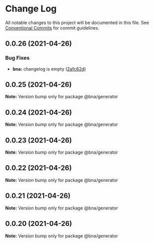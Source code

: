 # Change Log

All notable changes to this project will be documented in this file.
See [Conventional Commits](https://conventionalcommits.org) for commit guidelines.

## 0.0.26 (2021-04-26)


### Bug Fixes

* **bna:** changelog is empty ([2afc62d](https://github.com/robot-ux/bna/commit/2afc62dacd2f394962c4b2494fde1483ac0b388c))





## 0.0.25 (2021-04-26)

**Note:** Version bump only for package @bna/generator





## 0.0.24 (2021-04-26)

**Note:** Version bump only for package @bna/generator





## 0.0.23 (2021-04-26)

**Note:** Version bump only for package @bna/generator





## 0.0.22 (2021-04-26)

**Note:** Version bump only for package @bna/generator





## 0.0.21 (2021-04-26)

**Note:** Version bump only for package @bna/generator





## 0.0.20 (2021-04-26)

**Note:** Version bump only for package @bna/generator
